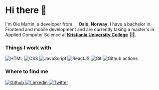 # Hi there 👋

I'm Ole Martin, a developer from <img src="https://img.icons8.com/color/48/000000/norway-circular.png" width="13"/> **Oslo, Norway**. I have a bachelor in Frontend and mobile development and are currently taking a master's in Applied Computer Science at [**Kristiania University College**](https://www.kristiania.no/en/) 👨‍🎓.

### Things I work with

<p>
  <img alt="HTML" src="https://img.shields.io/badge/-HTML-e34c26?style=flat-square&logo=HTML5&logoColor=white" />
  <img alt="CSS" src="https://img.shields.io/badge/-CSS-264de4?style=flat-square&logo=css3&logoColor=white" />
  <img alt="JavaScript" src="https://img.shields.io/badge/-JavaScript-f0db4f?style=flat-square&logo=JavaScript&logoColor=white" />
  <img alt="ReactJS" src="https://img.shields.io/badge/-ReactJs-61DAFB?logo=react&logoColor=white&style=flat-square" />
  <!--<img alt="Vue" src="https://img.shields.io/badge/-Vue-42b883?style=flat-square&logo=vue.js&logoColor=white" />-->
  <!--<img alt="Node" src="https://img.shields.io/badge/-Node.js-43853d?style=flat-square&logo=Node.js&logoColor=white" />-->
  <!--<img alt="Express" src="https://img.shields.io/badge/-Express.js-43853d?style=flat-square&logo=Express.js&logoColor=white" />-->
  <img alt="Git" src="https://img.shields.io/badge/-Git-F05032?style=flat-square&logo=git&logoColor=white" />
  <img alt="Github actions" src="https://img.shields.io/badge/-Github_Actions-2088FF?style=flat-square&logo=github-actions&logoColor=white" />
</p>

### Where to find me

<p>
  <a href="https://github.com/OleMartinLarsen" target="_blank">
    <img alt="Github" src="https://img.shields.io/badge/GitHub-%2312100E.svg?&style=for-the-badge&logo=Github&logoColor=white" />
  </a> 
  <a href="https://www.linkedin.com/in/omlarsen/" target="_blank">
    <img alt="Linkedin" src="https://img.shields.io/badge/Linkedin-0077B5?style=for-the-badge&logo=Linkedin&logoColor=white" />
  </a> 
  <a href="https://twitter.com/om_larsen" target="_blank">
    <img alt="Twitter" src="https://img.shields.io/badge/twitter-%231DA1F2.svg?&style=for-the-badge&logo=twitter&logoColor=white" />
  </a> 
</p>
